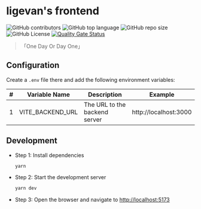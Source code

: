 # ligevan's frontend

![GitHub contributors](https://img.shields.io/github/contributors/hardingadonis/ligevan)
![GitHub top language](https://img.shields.io/github/languages/top/hardingadonis/ligevan)
![GitHub repo size](https://img.shields.io/github/repo-size/hardingadonis/ligevan)
![GitHub License](https://img.shields.io/github/license/hardingadonis/ligevan)
[![Quality Gate Status](https://sonarcloud.io/api/project_badges/measure?project=hardingadonis_ligevan&metric=alert_status)](https://sonarcloud.io/summary/new_code?id=hardingadonis_ligevan)

> 「One Day Or Day One」

## Configuration

Create a `.env` file there and add the following environment variables:

| #   | Variable Name    | Description                   | Example               |
| --- | ---------------- | ----------------------------- | --------------------- |
| 1   | VITE_BACKEND_URL | The URL to the backend server | http://localhost:3000 |

## Development

- Step 1: Install dependencies

  ```bash
  yarn
  ```

- Step 2: Start the development server

  ```bash
  yarn dev
  ```

- Step 3: Open the browser and navigate to [http://localhost:5173](http://localhost:5173)
